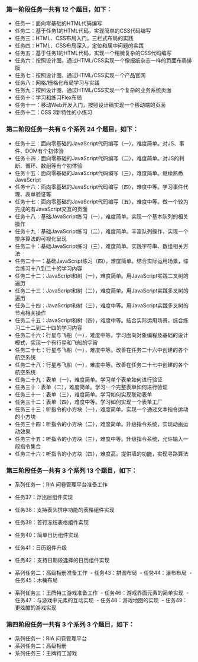 ### 第一阶段任务一共有 12 个题目，如下：
- 任务一：面向零基础的HTML代码编写
- 任务二：基于任务1的HTML代码，实现简单的CSS代码编写
- 任务三：HTML、CSS布局入门，三栏式布局的实践
- 任务四：HTML、CSS布局深入，定位和居中问题的实践
- 任务五：基于任务1的HTML代码，实现一个稍微复杂的CSS代码编写
- 任务六：按照设计图，通过HTML/CSS实现一个像报纸杂志一样的页面布局排版
- 任务七：按照设计图，通过HTML/CSS实现一个产品官网
- 任务八：网格/栅格化布局学习与实践
- 任务九：按照设计图，通过HTML/CSS实现一个复杂的业务系统页面
- 任务十：学习和练习Flex布局
- 任务十一：移动Web开发入门，按照设计稿实现一个移动端的页面
- 任务十二：CSS 3新特性的小练习

>

### 第二阶段任务一共有 6 个系列 24 个题目，如下：

- 任务十三：面向零基础的JavaScript代码编写（一），难度简单。对JS、事件、DOM有个初体验
- 任务十四：面向零基础的JavaScript代码编写（二），难度简单。对JS的判断、循环、数组等有个初体验
- 任务十五：面向零基础的JavaScript代码编写（三），难度简单。继续熟悉JavaScript
- 任务十六：面向零基础的JavaScript代码编写（四），难度中等。学习事件代理、表单验证等
- 任务十七：面向零基础的JavaScript代码编写（五），难度中等。做一个较为完成的有JavaScript交互的页面
- 任务十八：基础JavaScript练习（一），难度简单。实现一个基本队列的相关操作
- 任务十九：基础JavaScript练习（二），难度简单。丰富队列操作，实现一个排序算法的可视化呈现
- 任务二十：基础JavaScript练习（三），难度简单。实践字符串、数组相关方法
- 任务二十一：基础JavaScript练习（四），难度简单。结合实际运用场景，综合练习十八到二十的学习内容
- 任务二十二：JavaScript和树（一），难度简单。用JavaScript实践二叉树的遍历
- 任务二十三：JavaScript和树（二），难度简单。用JavaScript实践多叉树的遍历
- 任务二十四：JavaScript和树（三），难度中等。用JavaScript实践多叉树的节点相关操作
- 任务二十五：JavaScript和树（四），难度中等。结合实际运用场景，综合练习二十二到二十四的学习内容
- 任务二十六：行星与飞船（一），难度中等。学习面向对象编程及基础的设计模式，实现一个有行星和飞船的宇宙
- 任务二十七：行星与飞船（一），难度中等。改善在任务二十六中创建的各个航空系统
- 任务二十八：行星与飞船（一），难度中等。改善在任务二十七中创建的各个航空系统
- 任务二十九：表单（一），难度简单。学习单个表单如何进行验证
- 任务三十：表单（二），难度简单。学习一个完整表单如何进行验证
- 任务三十一：表单（三），难度简单。学习如何实现联动表单
- 任务三十二：表单（四），难度中等。学习如何实现一个表单工厂
- 任务三十三：听指令的小方块（一），难度简单。实现一个通过文本指令运动的小方块
- 任务三十四：听指令的小方块（二），难度简单。升级指令系统，实现动画运动效果
- 任务三十五：听指令的小方块（三），难度中等。升级指令系统，允许输入一段指令集合
- 任务三十六：听指令的小方块（四），难度高。提供墙的功能，实现寻路算法



### 第三阶段任务一共有 3 个系列 13 个题目，如下：

- 系列任务一：RIA 问卷管理平台准备工作
 - 任务37：浮出层组件实现
 - 任务38：支持表头排序功能的表格组件实现
 - 任务39：首行冻结表格组件实现
 - 任务40：简单日历组件实现
 - 任务41：日历组件升级
 - 任务42：支持日期段选择的日历组件实现

- 系列任务二：高级相册准备工作
 - 任务43：拼图布局
 - 任务44：瀑布布局
 - 任务45：木桶布局

- 系列任务三：王牌特工游戏准备工作
 - 任务46：游戏界面元素的简单实现
 - 任务47：与游戏中元素的互动实现
 - 任务48：游戏地图的实现
 - 任务49：更炫酷的游戏实现



### 第四阶段任务一共有 3 个系列 3 个题目，如下：

- 系列任务一：RIA 问卷管理平台
- 系列任务二：高级相册
- 系列任务三：王牌特工游戏

>
